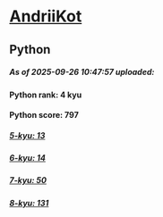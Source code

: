 # [AndriiKot](https://www.codewars.com/users/AndriiKot) 
## Python

##### As of 2025-09-26 10:47:57 uploaded:

#### Python rank: 4 kyu

#### Python score: 797

##### [5-kyu: 13](https://github.com/AndriiKot/Python__CodeWars/tree/main/kyu-5)

##### [6-kyu: 14](https://github.com/AndriiKot/Python__CodeWars/tree/main/kyu-6)

##### [7-kyu: 50](https://github.com/AndriiKot/Python__CodeWars/tree/main/kyu-7)

##### [8-kyu: 131](https://github.com/AndriiKot/Python__CodeWars/tree/main/kyu-8)


